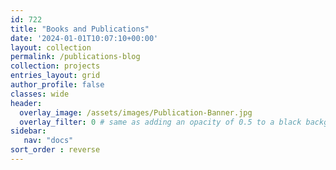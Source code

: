 ```yaml
---
id: 722    
title: "Books and Publications"
date: '2024-01-01T10:07:10+00:00'
layout: collection
permalink: /publications-blog
collection: projects
entries_layout: grid
author_profile: false
classes: wide
header:
  overlay_image: /assets/images/Publication-Banner.jpg
  overlay_filter: 0 # same as adding an opacity of 0.5 to a black background
sidebar:
   nav: "docs"   
sort_order : reverse   
---
```

